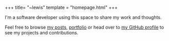 +++
title= "~lewis"
template = "homepage.html"
+++

I'm a software developer using this space to share my work and thoughts.

Feel free to browse [my posts](/posts), [portfolio](/portfolio) or head over to [my GitHub profile](https://github.com/lewishazell) to see my projects and contributions.